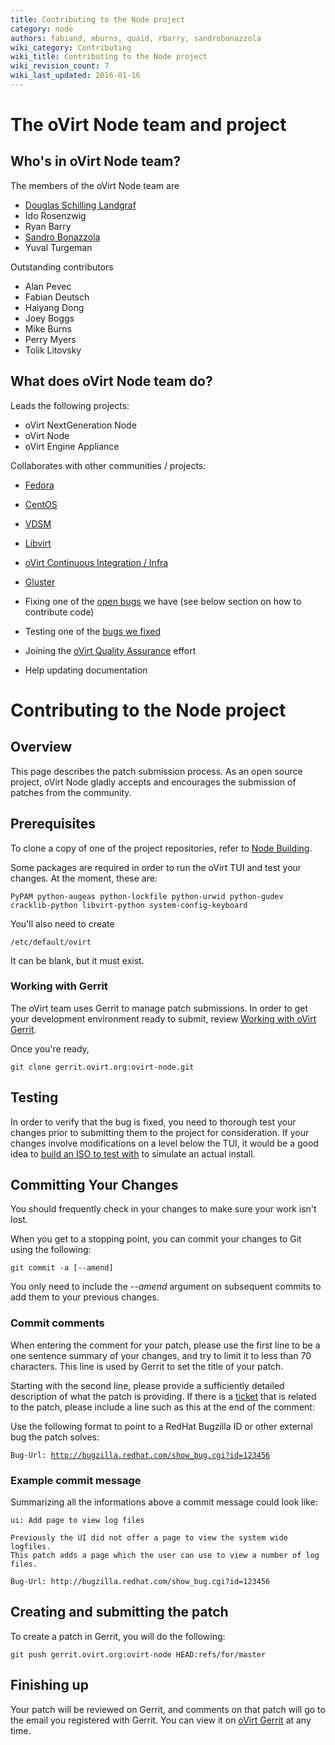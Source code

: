 ```yaml
---
title: Contributing to the Node project
category: node
authors: fabiand, mburns, quaid, rbarry, sandrobonazzola
wiki_category: Contributing
wiki_title: Contributing to the Node project
wiki_revision_count: 7
wiki_last_updated: 2016-01-16
---
```

# The oVirt Node team and project

## Who's in oVirt Node team?

The members of the oVirt Node team are

*   [Douglas Schilling Landgraf](https://github.com/dougsland)
*   Ido Rosenzwig
*   Ryan Barry
*   [Sandro Bonazzola](https://github.com/sandrobonazzola)
*   Yuval Turgeman

Outstanding contributors

*   Alan Pevec
*   Fabian Deutsch
*   Haiyang Dong
*   Joey Boggs
*   Mike Burns
*   Perry Myers
*   Tolik Litovsky


## What does oVirt Node team do?

Leads the following projects:

*   oVirt NextGeneration Node
*   oVirt Node
*   oVirt Engine Appliance

Collaborates with other communities / projects:

*   [Fedora](https://getfedora.org/)
*   [CentOS](http://centos.org/)
*   [VDSM](/develop/developer-guide/vdsm/vdsm/)
*   [Libvirt](http://libvirt.org/)
*   [oVirt Continuous Integration / Infra](/develop/infra/infrastructure/)
*   [Gluster](http://www.gluster.org/)

*   Fixing one of the [open bugs](https://bugzilla.redhat.com/buglist.cgi?quicksearch=product%3Aovirt%20cf_ovirt_team%3Anode%20status%3Anew) we have (see below section on how to contribute code)
*   Testing one of the [bugs we fixed](https://bugzilla.redhat.com/buglist.cgi?quicksearch=product%3Aovirt%20cf_ovirt_team%3Anode%20status%3Amodifed%2Con_qa)
*   Joining the [oVirt Quality Assurance](/develop/projects/project-qa/) effort
*   Help updating documentation


# Contributing to the Node project

## Overview

This page describes the patch submission process. As an open source project, oVirt Node gladly accepts and encourages the submission of patches from the community.

## Prerequisites

To clone a copy of one of the project repositories, refer to [Node Building](/develop/projects/node/building/).

Some packages are required in order to run the oVirt TUI and test your changes. At the moment, these are:

    PyPAM python-augeas python-lockfile python-urwid python-gudev cracklib-python libvirt-python system-config-keyboard

You'll also need to create

    /etc/default/ovirt

It can be blank, but it must exist.

### Working with Gerrit

The oVirt team uses Gerrit to manage patch submissions. In order to get your development environment ready to submit, review [Working with oVirt Gerrit](/develop/dev-process/working-with-gerrit/).

Once you're ready,

    git clone gerrit.ovirt.org:ovirt-node.git

## Testing

In order to verify that the bug is fixed, you need to thorough test your changes prior to submitting them to the project for consideration. If your changes involve modifications on a level below the TUI, it would be a good idea to [build an ISO to test with](/develop/projects/node/building/) to simulate an actual install.

## Committing Your Changes

You should frequently check in your changes to make sure your work isn't lost.

When you get to a stopping point, you can commit your changes to Git using the following:

    git commit -a [--amend]

You only need to include the *--amend* argument on subsequent commits to add them to your previous changes.

### Commit comments

When entering the comment for your patch, please use the first line to be a one sentence summary of your changes, and try to limit it to less than 70 characters. This line is used by Gerrit to set the title of your patch.

Starting with the second line, please provide a sufficiently detailed description of what the patch is providing. If there is a [ticket](https://fedorahosted.org/ovirt/report) that is related to the patch, please include a line such as this at the end of the comment:

Use the following format to point to a RedHat Bugzilla ID or other external bug the patch solves:

`Bug-Url: `[`http://bugzilla.redhat.com/show_bug.cgi?id=123456`](http://bugzilla.redhat.com/show_bug.cgi?id=123456)

### Example commit message

Summarizing all the informations above a commit message could look like:

    ui: Add page to view log files

    Previously the UI did not offer a page to view the system wide logfiles.
    This patch adds a page which the user can use to view a number of log files.

    Bug-Url: http://bugzilla.redhat.com/show_bug.cgi?id=123456

## Creating and submitting the patch

To create a patch in Gerrit, you will do the following:

    git push gerrit.ovirt.org:ovirt-node HEAD:refs/for/master

## Finishing up

Your patch will be reviewed on Gerrit, and comments on that patch will go to the email you registered with Gerrit. You can view it on [oVirt Gerrit](http://gerrit.ovirt.org) at any time.

